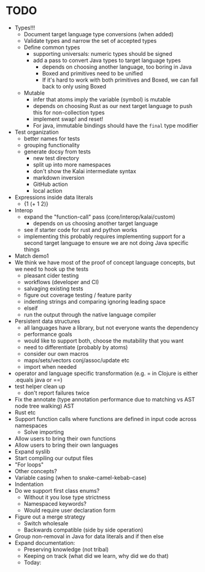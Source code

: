 # TODO

* Types!!!
  - Document target language type conversions (when added)
  - Validate types and narrow the set of accepted types
  - Define common types
    - supporting universals: numeric types should be signed
    - add a pass to convert Java types to target language types
      * depends on choosing another language, too boring in Java
      - Boxed and primitives need to be unified
      - If it's hard to work with both primitives and Boxed,
        we can fall back to only using Boxed
  - Mutable
    - infer that atoms imply the variable (symbol) is mutable 
    * depends on choosing Rust as our next target language
      to push this for non-collection types
    - implement swap! and reset!
    - For java, immutable bindings should have the `final` type modifier
* Test organization
  - better names for tests
  - grouping functionality
  - generate docsy from tests
    - new test directory
    - split up into more namespaces
    - don't show the Kalai intermediate syntax
    - markdown inversion
    - GitHub action
    - local action
* Expressions inside data literals
  - {1 (+ 1 2)}
* Interop
  - expand the "function-call" pass (core/interop/kalai/custom)
    * depends on us choosing another target language
  - see if starter code for rust and python works
  - implementing this probably requires implementing support for
    a second target language to ensure we are not doing Java
    specific things
* Match demo1  
* We think we have most of the proof of concept language concepts, but we need to hook up the tests
  - pleasant cider testing
  - workflows (developer and CI)
  - salvaging existing tests
  - figure out coverage testing / feature parity
  - indenting strings and comparing ignoring leading space
  - elseif
  - run the output through the native language compiler
* Persistent data structures
  - all languages have a library, but not everyone wants the dependency
  - performance goals
  - would like to support both, choose the mutability that you want
  - need to differentiate (probably by atoms)
  - consider our own macros
  - maps/sets/vectors conj/assoc/update etc
  - import when needed
* operator and language specific transformation (e.g. = in Clojure is either .equals java or ==)
* test helper clean up
  - don't report failures twice
* Fix the annotate (type annotation performance due to matching vs AST node tree walking) AST
* Rust etc
* Support function calls where functions are defined in input code across namespaces
  - Solve importing
* Allow users to bring their own functions
* Allow users to bring their own languages
* Expand syslib
* Start compiling our output files
* "For loops"
* Other concepts?
* Variable casing (when to snake-camel-kebab-case)
* Indentation
* Do we support first class enums?
  - Without it you lose type strictness
  - Namespaced keywords?
  - Would require user declaration form
* Figure out a merge strategy
  - Switch wholesale
  - Backwards compatible (side by side operation)
* Group non-removal in Java for data literals and if then else
* Expand documentation:
  - Preserving knowledge (not tribal)
  - Keeping on track (what did we learn, why did we do that)
  - Today:
